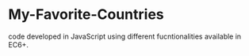 # My-Favorite-Countries

code developed in JavaScript using different fucntionalities available in EC6+.

